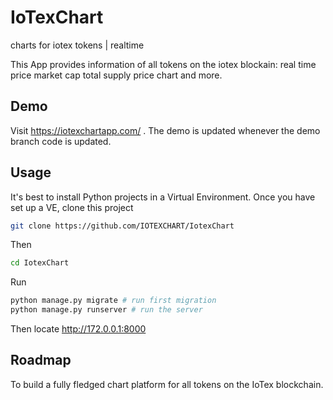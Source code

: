 # IoTexChart

charts for iotex tokens | realtime

This App provides information of all tokens on the iotex blockain:
real time price
market cap
total supply
price chart and more.



## Demo
Visit https://iotexchartapp.com/ . The demo is updated whenever the demo branch code is updated.


## Usage
It's best to install Python projects in a Virtual Environment. Once you have set up a VE, clone this project

```bash
git clone https://github.com/IOTEXCHART/IotexChart
```
Then

```bash
cd IotexChart
```
Run

```python
python manage.py migrate # run first migration
python manage.py runserver # run the server
```
Then locate http://172.0.0.1:8000



## Roadmap
To build a fully fledged chart platform for all tokens on the IoTex blockchain.





